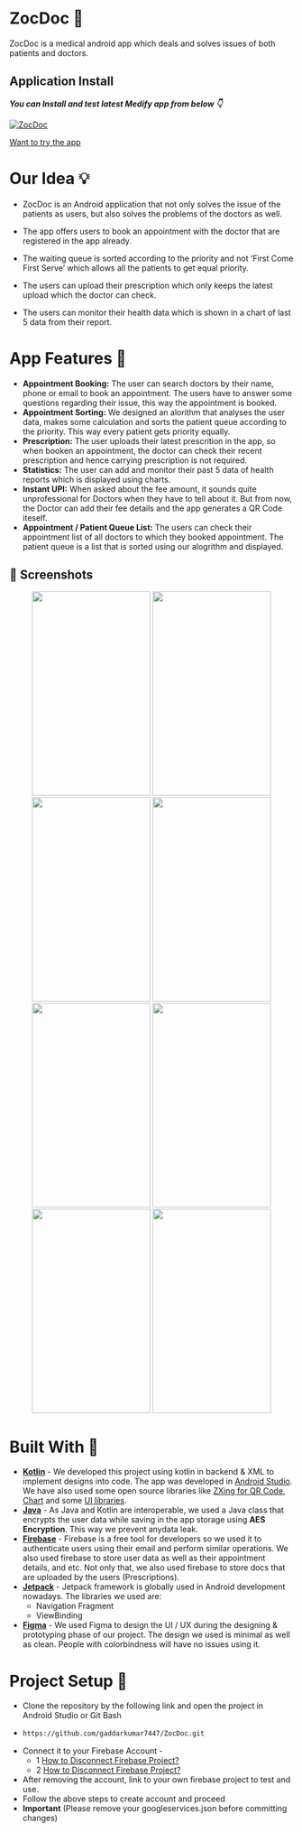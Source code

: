 # ZocDoc 💊
ZocDoc is a medical android app which deals and solves issues of both patients and doctors. 

## Application Install

***You can Install and test latest Medify app from below 👇***

[![ZocDoc](https://img.shields.io/badge/ZocDoc✅-APK-red.svg?style=for-the-badge&logo=android)](https://drive.google.com/file/d/13kE3sCELCoxvPaNxNXjsN7M7WQERLYnu/view?usp=share_link)

[Want to try the app](https://appetize.io/app/xtrewomqm4k4kugtyh7v7vpmeq?device=pixel4&osVersion=11.0&scale=75)

# Our Idea 💡
- ZocDoc is an Android application that not only solves the issue of the patients as users, but also solves the problems of the doctors as well.

- The app offers users to book an appointment with the doctor that are registered in the app already.

- The waiting queue is sorted according to the priority and not ‘First Come First Serve’ which allows all the patients to get equal priority.

- The users can upload their prescription which only keeps the latest upload which the doctor can check.

- The users can monitor their health data which is shown in a chart of last 5 data from their report.

# App Features 🎯

- <b>Appointment Booking:</b> The user can search doctors by their name, phone or email to book an appointment.
The users have to answer some questions regarding their issue, this way the appointment is booked.
- <b>Appointment Sorting:</b> We designed an alorithm that analyses the user data, makes some calculation and sorts the patient queue according to the priority. 
This way every patient gets priority equally.
- <b>Prescription:</b> The user uploads their latest prescrition in the app, so when booken an appointment, the doctor can check their recent 
prescription and hence carrying prescription is not required.
- <b>Statistics:</b> The user can add and monitor their past 5 data of health reports which is displayed using charts.
- <b>Instant UPI:</b> When asked about the fee amount, it sounds quite unprofessional for Doctors when they have to tell about it. 
But from now, the Doctor can add their fee details and the app generates a QR Code iteself.
- <b>Appointment / Patient Queue List:</b> The users can check their appointment list of all doctors to which they booked appointment. 
The patient queue is a list that is sorted using our alogrithm and displayed. 

## 📸 Screenshots 


<p align="center">
<img width="210" height="362" src="https://user-images.githubusercontent.com/74999138/219858356-b3119738-7267-40ed-a011-042fc85160f7.jpeg"/>
<img width="210" height="362" src="https://user-images.githubusercontent.com/74999138/219860016-56dd6cd6-cd9b-41a5-9b33-1d5bcfa2ec88.jpeg"/>
<img width="210" height="362" src="https://user-images.githubusercontent.com/74999138/219860970-c9d81b20-d6db-49fa-bbf0-3b03423cd03d.jpeg"/>
<img width="210" height="362" src="https://user-images.githubusercontent.com/74999138/219862031-9e821331-e2a9-46da-8c0d-9a8ca9d15994.jpeg"/>
<img width="210" height="362" src="https://user-images.githubusercontent.com/74999138/219863082-780d51c1-054b-4fa3-aa45-36d35bc1642d.jpeg"/>
<img width="210" height="362" src="https://user-images.githubusercontent.com/74999138/219863802-bdb0de70-5781-4823-a9bc-1aebdc738a71.jpeg"/>
<img width="210" height="362" src="https://user-images.githubusercontent.com/74999138/219863861-c3c3fbcb-6d81-4ca3-8e83-6ca883e35727.jpeg"/>
<img width="210" height="362" src="https://user-images.githubusercontent.com/74999138/219863899-d218b311-f61d-4cb7-b081-a0545e4bf49f.jpeg"/>
</p>


# Built With 🔩

- <b>[Kotlin](https://kotlinlang.org/docs/android-overview.html)</b> - We developed this project using kotlin in backend & XML to implement designs into code.
The app was developed in [Android Studio](https://developer.android.com/studio). We have also used some open source libraries like [ZXing for QR Code](https://github.com/zxing/zxing), [Chart](https://github.com/majorkik/SparkLineLayout) and some [UI libraries](https://material.io/).
- <b>[Java](https://developer.android.com/guide)</b> - As Java and Kotlin are interoperable, we used a Java class that encrypts the user data while saving in the app storage using <b>AES Encryption</b>. This way we prevent anydata leak.
- <b>[Firebase](https://firebase.google.com/docs/android/setup)</b> - Firebase is a free tool for developers so we used it to authenticate users using their email and perform similar operations. We also used firebase to store user data as well as their appointment details, and etc.
Not only that, we also used firebase to store docs that are uploaded by the  users (Prescriptions).
- <b>[Jetpack](https://developer.android.com/jetpack/?gclid=CjwKCAjwsfuYBhAZEiwA5a6CDNJYBqgSGZjiTgYNqfw0DhgCBrzwsWJh1Hvkr1tKuxDBKX_V8m7cahoCn_wQAvD_BwE&gclsrc=aw.ds)</b> - Jetpack framework is globally used in Android development nowadays.
  The libraries we used are:
  - Navigation Fragment
  - ViewBinding
- <b>[Figma](https://www.figma.com/)</b> - We used Figma to design the UI / UX during the designing & prototyping phase of our project.
The design we used is minimal as well as clean. People with colorbindness will have no issues using it.

# Project Setup 📝
- Clone the repository by the following link and open the project in Android Studio or Git Bash
- ```bash
  https://github.com/gaddarkumar7447/ZocDoc.git
- Connect it to your Firebase Account -
  - 1 [How to Disconnect Firebase Project?](https://stackoverflow.com/questions/38120862/remove-firebase-analytics-from-android-app-completely)
  - 2 [How to Disconnect Firebase Project?](https://stackoverflow.com/questions/51549554/how-to-completely-disconnect-an-android-app-from-firebase-in-android-studio)
- After removing the account, link to your own firebase project to test and use.
- Follow the above steps to create account and proceed
- **Important** (Please remove your googleservices.json before committing changes)
